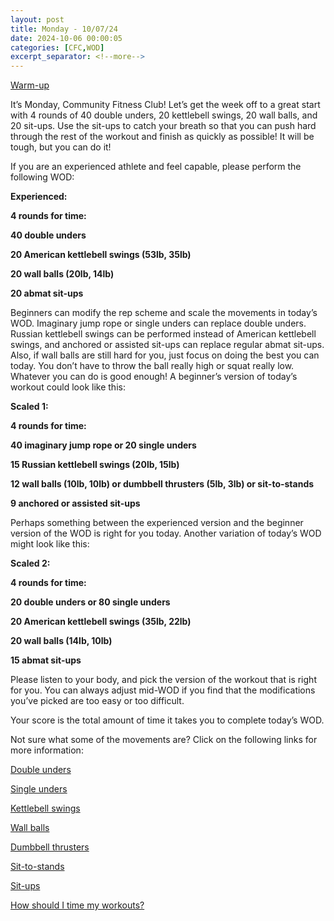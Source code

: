 ```yaml
---
layout: post
title: Monday - 10/07/24
date: 2024-10-06 00:00:05
categories: [CFC,WOD]
excerpt_separator: <!--more-->
---
```

[Warm-up](https://communityfitnessclub.wixsite.com/website/post/basic-full-body-warm-up) 

It’s Monday, Community Fitness Club! Let’s get the week off to a great start with 4 rounds of 40 double unders, 20 kettlebell swings, 20 wall balls, and 20 sit-ups. Use the sit-ups to catch your breath so that you can push hard through the rest of the workout and finish as quickly as possible! It will be tough, but you can do it!

If you are an experienced athlete and feel capable, please perform the following WOD:

**Experienced:**

**4 rounds for time:**

**40 double unders**

**20 American kettlebell swings (53lb, 35lb)**

**20 wall balls (20lb, 14lb)**

**20 abmat sit-ups**
<!--more-->

Beginners can modify the rep scheme and scale the movements in today’s WOD. Imaginary jump rope or single unders can replace double unders. Russian kettlebell swings can be performed instead of American kettlebell swings, and anchored or assisted sit-ups can replace regular abmat sit-ups. Also, if wall balls are still hard for you, just focus on doing the best you can today. You don’t have to throw the ball really high or squat really low. Whatever you can do is good enough! A beginner’s version of today’s workout could look like this:

**Scaled 1:**

**4 rounds for time:**

**40 imaginary jump rope or 20 single unders**

**15 Russian kettlebell swings (20lb, 15lb)**

**12 wall balls (10lb, 10lb) or dumbbell thrusters (5lb, 3lb) or sit-to-stands**

**9 anchored or assisted sit-ups**

Perhaps something between the experienced version and the beginner version of the WOD is right for you today. Another variation of today’s WOD might look like this:

**Scaled 2:**

**4 rounds for time:**

**20 double unders or 80 single unders**

**20 American kettlebell swings (35lb, 22lb)**

**20 wall balls (14lb, 10lb)**

**15 abmat sit-ups**

Please listen to your body, and pick the version of the workout that is right for you. You can always adjust mid-WOD if you find that the modifications you’ve picked are too easy or too difficult.

Your score is the total amount of time it takes you to complete today’s WOD. 

Not sure what some of the movements are? Click on the following links for more information:

[Double unders](https://communityfitnessclub.wixsite.com/website/post/double-unders)

[Single unders](https://www.youtube.com/watch?v=hCuXYrTOMxI)

[Kettlebell swings](https://communityfitnessclub.wixsite.com/website/post/kettlebell-swings) 

[Wall balls](https://communityfitnessclub.wixsite.com/website/post/wall-balls)

[Dumbbell thrusters](https://communityfitnessclub.wixsite.com/website/post/dumbbell-thrusters)  

[Sit-to-stands](https://www.youtube.com/watch?v=vNq9vtEXksc)

[Sit-ups](https://communityfitnessclub.wixsite.com/website/post/sit-ups) 

[How should I time my workouts?](https://communityfitnessclub.wixsite.com/website/post/how-should-i-time-my-workouts)
